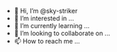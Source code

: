 - 👋 Hi, I’m @sky-striker
- 👀 I’m interested in ...
- 🌱 I’m currently learning ...
- 💞️ I’m looking to collaborate on ...
- 📫 How to reach me ...

<!---
sky-striker/sky-striker is a ✨ special ✨ repository because its `README.md` (this file) appears on your GitHub profile.
You can click the Preview link to take a look at your changes.
--->
